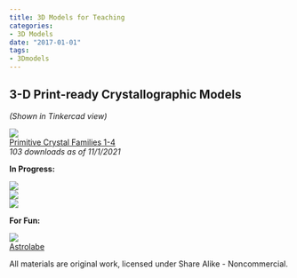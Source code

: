 ```yaml
---
title: 3D Models for Teaching
categories:
- 3D Models
date: "2017-01-01"
tags:
- 3Dmodels
---
```


## 3-D Print-ready Crystallographic Models
_(Shown in Tinkercad view)_

![](/img/3dprint/primative.jpg)<br>[Primitive Crystal Families 1-4](https://www.thingiverse.com/thing:2790760)
<br>_103 downloads as of 11/1/2021_

**In Progress:**

![](/img/3dprint/cubic.jpg)<br>[]()![](/img/3dprint/pyramid.jpg)<br>[]()![](/img/3dprint/twins.jpg)<br>[]()

**For Fun:**

![](/img/3dprint/astrolabe.jpg)<br>[Astrolabe]()

All materials are original work, licensed under Share Alike - Noncommercial.